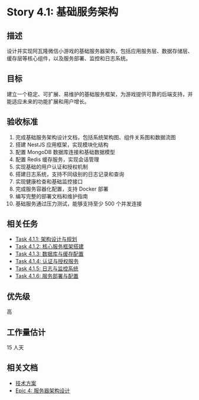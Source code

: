 # Story 4.1: 基础服务架构

## 描述

设计并实现阿瓦隆微信小游戏的基础服务器架构，包括应用服务层、数据存储层、缓存层等核心组件，以及服务部署、监控和日志系统。

## 目标

建立一个稳定、可扩展、易维护的基础服务框架，为游戏提供可靠的后端支持，并能适应未来的功能扩展和用户增长。

## 验收标准

1. 完成基础服务架构设计文档，包括系统架构图、组件关系图和数据流图
2. 搭建 NestJS 应用框架，实现模块化结构
3. 配置 MongoDB 数据库连接和基础数据模型
4. 配置 Redis 缓存服务，实现会话管理
5. 实现基础的用户认证和授权机制
6. 搭建日志系统，支持不同级别的日志记录和查询
7. 实现健康检查和基础监控接口
8. 完成服务容器化配置，支持 Docker 部署
9. 编写完整的部署文档和维护指南
10. 基础服务通过压力测试，能够支持至少 500 个并发连接

## 相关任务

- [Task 4.1.1: 架构设计与规划](./Task_4.1.1_架构设计与规划.md)
- [Task 4.1.2: 核心服务框架搭建](./Task_4.1.2_核心服务框架搭建.md)
- [Task 4.1.3: 数据库与缓存配置](./Task_4.1.3_数据库与缓存配置.md)
- [Task 4.1.4: 认证与授权服务](./Task_4.1.4_认证与授权服务.md)
- [Task 4.1.5: 日志与监控系统](./Task_4.1.5_日志与监控系统.md)
- [Task 4.1.6: 服务部署与配置](./Task_4.1.6_服务部署与配置.md)

## 优先级

高

## 工作量估计

15 人天

## 相关文档

- [技术方案](./技术方案.md)
- [Epic 4: 服务器架构设计](../README.md)
